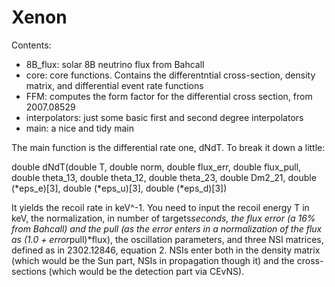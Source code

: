# Xenon

Contents:

- 8B_flux: solar 8B neutrino flux from Bahcall
- core: core functions. Contains the differentntial cross-section, density matrix, and differential event rate functions
- FFM: computes the form factor for the differential cross section, from 2007.08529
- interpolators: just some basic first and second degree interpolators
- main: a nice and tidy main

The main function is the differential rate one, dNdT. To break it down a little:

double dNdT(double T, double norm, double flux_err, double flux_pull, double theta_13, double theta_12, double theta_23, double Dm2_21, double (*eps_e)[3], double (*eps_u)[3], double (*eps_d)[3])

It yields the recoil rate in keV^-1. You need to input the recoil energy T in keV, the normalization, in number of targets*seconds, the flux error (a 16% from Bahcall) and the pull (as the error enters in a normalization of the flux as (1.0 + error*pull)*flux), the oscillation parameters, and three NSI matrices, defined as in 2302.12846, equation 2. NSIs enter both in the density matrix (which would be the Sun part, NSIs in propagation though it) and the cross-sections (which would be the detection part via CEvNS).

